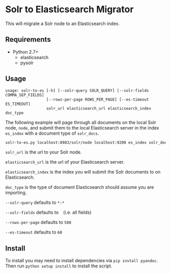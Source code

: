 # Solr to Elasticsearch Migrator

This will migrate a Solr node to an Elasticsearch index.

## Requirements

  * Python 2.7+
    * elasticsearch
    * pysolr

## Usage

```
usage: solr-to-es [-h] [--solr-query SOLR_QUERY] [--solr-fields COMMA_SEP_FIELDS]
                  [--rows-per-page ROWS_PER_PAGE] [--es-timeout ES_TIMEOUT]
                  solr_url elasticsearch_url elasticsearch_index doc_type
```

The following example will page through all documents on the local Solr node, `node`, and submit them to the local Elasticsearch server in the index `es_index` with a document type of `solr_docs`.

```bash
solr-to-es.py localhost:8983/solr/node localhost:9200 es_index solr_docs
```

`solr_url` is the url to your Solr node.

`elasticsearch_url` is the url of your Elasticsearch server.

`elasticsearch_index` is the index you will submit the Solr documents to on Elasticsearch.

`doc_type` is the type of document Elasticsearch should assume you are importing.

`--solr-query` defaults to `*:*`

`--solr-fields` defaults to ` ` (i.e. all fields)

`--rows-per-page` defaults to `500`

`--es-timeout` defaults to `60`

## Install

To install you may need to install dependencies via `pip install pyandoc`.  Then run `python setup install` to install the script.
